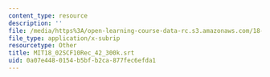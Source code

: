 ```yaml
---
content_type: resource
description: ''
file: /media/https%3A/open-learning-course-data-rc.s3.amazonaws.com/18-02sc-multivariable-calculus-fall-2010/0a07e4480154b5bfb2ca877fec6efda1_MIT18_02SCF10Rec_42_300k.srt
file_type: application/x-subrip
resourcetype: Other
title: MIT18_02SCF10Rec_42_300k.srt
uid: 0a07e448-0154-b5bf-b2ca-877fec6efda1
---
```

